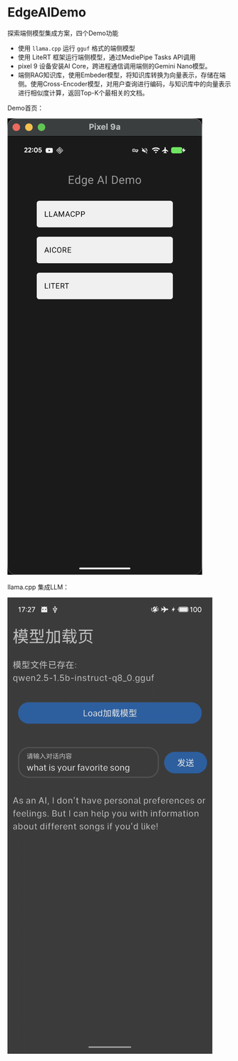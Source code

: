 # EdgeAIDemo

探索端侧模型集成方案，四个Demo功能
* 使用 `llama.cpp` 运行 `gguf` 格式的端侧模型
* 使用 LiteRT 框架运行端侧模型，通过MediePipe Tasks API调用
* pixel 9 设备安装AI Core，跨进程通信调用端侧的Gemini Nano模型。
* 端侧RAG知识库，使用Embeder模型，将知识库转换为向量表示，存储在端侧。使用Cross-Encoder模型，对用户查询进行编码，与知识库中的向量表示进行相似度计算，返回Top-K个最相关的文档。

Demo首页：

![](/resources/blogs_edge_ai_demo.png)

llama.cpp 集成LLM：

![](/resources/blogs_ai_smoll_model.png)